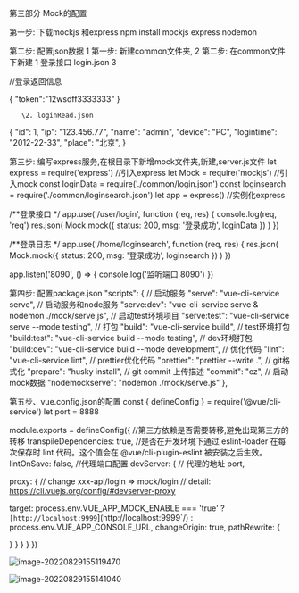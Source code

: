 第三部分   Mock的配置

第一步: 下载mockjs 和express
npm install mockjs express nodemon


第二步: 配置json数据
  1  第一步: 新建common文件夹,
  2  第二步: 在common文件下新建
  1  登录接口 login.json
  3   


//登录返回信息

{
 "token":"12wsdff3333333"
}


       \2. loginRead.json


{
 "id": 1,
 "ip": "123.456.77",
 "name": "admin",
 "device": "PC",
 "logintime": "2012-22-33",
 "place": "北京",
}


第三步: 编写express服务,在根目录下新增mock文件夹,新建,server.js文件
let express = require('express') //引入express
let Mock = require('mockjs') //引入mock
const loginData = require('./common/login.json')
const loginsearch = require('./common/loginsearch.json')
let app = express() //实例化express

/**登录接口 */
app.use('/user/login', function (req, res) {
 console.log(req, 'req')
 res.json(
  Mock.mock({
   status: 200,
   msg: '登录成功',
   loginData
 })
)
})

/**登录日志 */
app.use('/home/loginsearch', function (req, res) {
 res.json(
  Mock.mock({
   status: 200,
   msg: '登录成功',
   loginsearch
 })
)
})

app.listen('8090', () => {
 console.log('监听端口 8090')
})



第四步: 配置package.json
"scripts": {
   // 启动服务
    "serve": "vue-cli-service serve",
     // 启动服务和node服务
    "serve:dev": "vue-cli-service serve & nodemon ./mock/serve.js",
     // 启动test环境项目
    "serve:test": "vue-cli-service serve --mode testing",
     // 打包
    "build": "vue-cli-service build",
     // test环境打包
    "build:test": "vue-cli-service build --mode testing",
     // dev环境打包
    "build:dev": "vue-cli-service build --mode development",
     // 优化代码
    "lint": "vue-cli-service lint",
     // prettier优化代码
    "prettier": "prettier --write .",
     // git格式化
    "prepare": "husky install",
     // git commit 上传描述
    "commit": "cz",
     // 启动mock数据
    "nodemockserve": "nodemon ./mock/serve.js"
  },



第五步、vue.config.json的配置
const { defineConfig } = require('@vue/cli-service')
let port = 8888

module.exports = defineConfig({
//第三方依赖是否需要转移,避免出现第三方的转移
transpileDependencies: true,
//是否在开发环境下通过 eslint-loader 在每次保存时 lint 代码。这个值会在 @vue/cli-plugin-eslint 被安装之后生效。
lintOnSave: false,
//代理端口配置
devServer: {
// 代理的地址
port,

proxy: {
// change xxx-api/login => mock/login
// detail: https://cli.vuejs.org/config/#devserver-proxy

[process.env.VUE_APP_BASE_API]: {

target: process.env.VUE_APP_MOCK_ENABLE === 'true' ? `[http://localhost:9999`](http://localhost:9999`/) : process.env.VUE_APP_CONSOLE_URL,
changeOrigin: true,
pathRewrite: {

['^' + process.env.VUE_APP_BASE_API]: ''

}
}
}
}
})

![image-20220829155119470](C:\Users\Acer\AppData\Roaming\Typora\typora-user-images\image-20220829155119470.png)

![image-20220829155141040](C:\Users\Acer\AppData\Roaming\Typora\typora-user-images\image-20220829155141040.png)